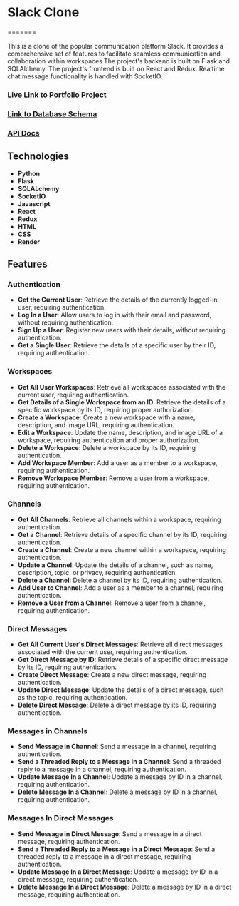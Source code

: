# Slack Clone
=======

This is a clone of the popular communication platform Slack. It provides a comprehensive set of features to facilitate seamless communication and collaboration within workspaces.The project's backend is built on Flask and SQLAlchemy. The project's frontend is built on React and Redux. Realtime chat message functionality is handled with SocketIO. 

### [Live Link to Portfolio Project](https://aaslackcloneproject.onrender.com)
### [Link to Database Schema](https://res.cloudinary.com/dkul3ouvi/image/upload/v1686701574/Slack_Clone_Schema_hpkh68.png)
### [API Docs](https://github.com/johnny-2123/Project2_Group/blob/main/Backend_API_Docs.md)

## Technologies
- **Python**
- **Flask**
- **SQLALchemy**
- **SocketIO**
- **Javascript**
- **React**
- **Redux**
- **HTML**
- **CSS**
- **Render**

## Features

### Authentication

- **Get the Current User**: Retrieve the details of the currently logged-in user, requiring authentication.
- **Log In a User**: Allow users to log in with their email and password, without requiring authentication.
- **Sign Up a User**: Register new users with their details, without requiring authentication.
- **Get a Single User**: Retrieve the details of a specific user by their ID, requiring authentication.

### Workspaces

- **Get All User Workspaces**: Retrieve all workspaces associated with the current user, requiring authentication.
- **Get Details of a Single Workspace from an ID**: Retrieve the details of a specific workspace by its ID, requiring proper authorization.
- **Create a Workspace**: Create a new workspace with a name, description, and image URL, requiring authentication.
- **Edit a Workspace**: Update the name, description, and image URL of a workspace, requiring authentication and proper authorization.
- **Delete a Workspace**: Delete a workspace by its ID, requiring authentication.
- **Add Workspace Member**: Add a user as a member to a workspace, requiring authentication.
- **Remove Workspace Member**: Remove a user from a workspace, requiring authentication.

### Channels

- **Get All Channels**: Retrieve all channels within a workspace, requiring authentication.
- **Get a Channel**: Retrieve details of a specific channel by its ID, requiring authentication.
- **Create a Channel**: Create a new channel within a workspace, requiring authentication.
- **Update a Channel**: Update the details of a channel, such as name, description, topic, or privacy, requiring authentication.
- **Delete a Channel**: Delete a channel by its ID, requiring authentication.
- **Add User to Channel**: Add a user as a member to a channel, requiring authentication.
- **Remove a User from a Channel**: Remove a user from a channel, requiring authentication.

### Direct Messages

- **Get All Current User's Direct Messages**: Retrieve all direct messages associated with the current user, requiring authentication.
- **Get Direct Message by ID**: Retrieve details of a specific direct message by its ID, requiring authentication.
- **Create Direct Message**: Create a new direct message, requiring authentication.
- **Update Direct Message**: Update the details of a direct message, such as the topic, requiring authentication.
- **Delete Direct Message**: Delete a direct message by its ID, requiring authentication.

### Messages in Channels

- **Send Message in Channel**: Send a message in a channel, requiring authentication.
- **Send a Threaded Reply to a Message in a Channel**: Send a threaded reply to a message in a channel, requiring authentication.
- **Update Message In a Channel**: Update a message by ID in a channel, requiring authentication.
- **Delete Message In a Channel**: Delete a message by ID in a channel, requiring authentication.

### Messages In Direct Messages

- **Send Message in Direct Message**: Send a message in a direct message, requiring authentication.
- **Send a Threaded Reply to a Message in a Direct Message**: Send a threaded reply to a message in a direct message, requiring authentication.
- **Update Message In a Direct Message**: Update a message by ID in a direct message, requiring authentication.
- **Delete Message In a Direct Message**: Delete a message by ID in a direct message, requiring authentication.

